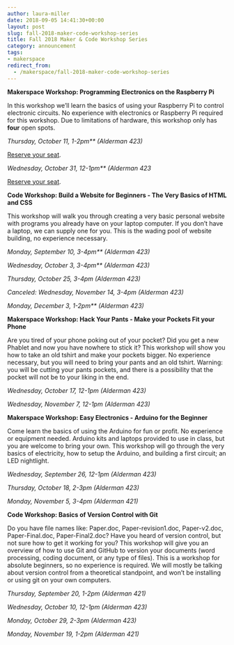 ```yaml
---
author: laura-miller
date: 2018-09-05 14:41:30+00:00
layout: post
slug: fall-2018-maker-code-workshop-series
title: Fall 2018 Maker & Code Workshop Series
category: announcement
tags:
- makerspace
redirect_from:
  - /makerspace/fall-2018-maker-code-workshop-series
---
```


**Makerspace Workshop: Programming Electronics on the Raspberry Pi**

In this workshop we’ll learn the basics of using your Raspberry Pi to control electronic circuits. No experience with electronics or Raspberry Pi required for this workshop. Due to limitations of hardware, this workshop only has **four** open spots.

_Thursday, October 11, 1-2pm** (Alderman 423)_

[Reserve your seat](https://cal.lib.virginia.edu/event/4585915).

_Wednesday, October 31, 12-1pm** (Alderman 423_

[Reserve your seat](https://cal.lib.virginia.edu/event/4585922).

**Code Workshop: Build a Website for Beginners - The Very Basics of HTML and CSS**

This workshop will walk you through creating a very basic personal website with programs you already have on your laptop computer. If you don’t have a laptop, we can supply one for you. This is the wading pool of website building, no experience necessary.

_Monday, September 10, 3-4pm** (Alderman 423)_

_Wednesday, October 3, 3-4pm** (Alderman 423)_

_Thursday, October 25, 3-4pm (Alderman 423)_

_Canceled: Wednesday, November 14, 3-4pm (Alderman 423)_

_Monday, December 3, 1-2pm** (Alderman 423)_

**Makerspace Workshop: Hack Your Pants - Make your Pockets Fit your Phone**

Are you tired of your phone poking out of your pocket? Did you get a new Phablet and now you have nowhere to stick it? This workshop will show you how to take an old tshirt and make your pockets bigger. No experience necessary, but you will need to bring your pants and an old tshirt. Warning: you will be cutting your pants pockets, and there is a possibility that the pocket will not be to your liking in the end.

_Wednesday, October 17, 12-1pm (Alderman 423)_

_Wednesday, November 7, 12-1pm (Alderman 423)_

**Makerspace Workshop: Easy Electronics - Arduino for the Beginner**

Come learn the basics of using the Arduino for fun or profit. No experience or equipment needed. Arduino kits and laptops provided to use in class, but you are welcome to bring your own. This workshop will go through the very basics of electricity, how to setup the Arduino, and building a first circuit; an LED nightlight.

_Wednesday, September 26, 12-1pm (Alderman 423)_

_Thursday, October 18, 2-3pm (Alderman 423)_

_Monday, November 5, 3-4pm (Alderman 421)_

**Code Workshop: Basics of Version Control with Git**

Do you have file names like: Paper.doc, Paper-revision1.doc, Paper-v2.doc, Paper-Final.doc, Paper-Final2.doc? Have you heard of version control, but not sure how to get it working for you? This workshop will give you an overview of how to use Git and GitHub to version your documents (word processing, coding document, or any type of files). This is a workshop for absolute beginners, so no experience is required. We will mostly be talking about version control from a theoretical standpoint, and won’t be installing or using git on your own computers.

_Thursday, September 20, 1-2pm (Alderman 421)_

_Wednesday, October 10, 12-1pm (Alderman 423)_

_Monday, October 29, 2-3pm (Alderman 423)_

_Monday, November 19, 1-2pm (Alderman 421)_
